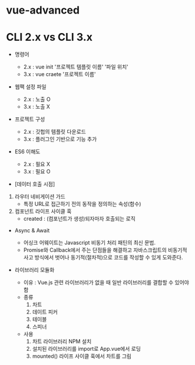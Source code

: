 # vue-advanced

# CLI 2.x vs CLI 3.x
* 명령어
  - 2.x : vue init '프로젝트 템플릿 이름' '파일 위치'
  - 3.x : vue craete '프로젝트 이름'

* 웹팩 설정 파일
   - 2.x : 노출 O
   - 3.x : 노출 X

* 프로젝트 구성
   - 2.x : 깃헙의 템플릿 다운로드
   - 3.x : 플러그인 기반으로 기능 추가

* ES6 이해도
   - 2.x : 필요 X
   - 3.x : 필요 O

* [데이터 호출 시점]
1. 라우터 네비게이션 가드
   - 특정 URL로 접근하기 전의 동작을 정의하는 속성(함수)
2. 컴포넌트 라이프 사이클 훅 <br>
   - created : (컴포넌트가 생성)되자마자 호출되는 로직

* Async & Await
   - 어싱크 어웨이트는 Javascript 비동기 처리 패틴의 최신 문법.
   - Promise와 Callback에서 주는 단점들을 해결하고 자바스크립트의 비동기적 사고 방식에서 벗어나 동기적(절차적)으로 코드를 작성할 수 있게 도와준다.

* 라이브러리 모듈화
   - 이유 : Vue.js 관련 라이브러리가 없을 때 일반 라이브러리를 결합할 수 있어야 함
   - 종류
      1. 차트
      2. 데이트 피커
      3. 테이블
      4. 스피너
   - 사용
      1. 차트 라이브러리 NPM 설치
      2. 설치된 라이브러리를 import로 App.vue에서 로딩
      3. mounted() 라이프 사이클 훅에서 차트를 그림
